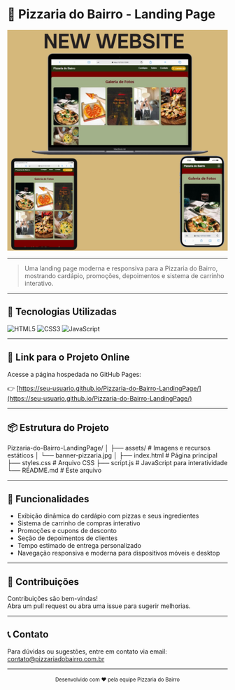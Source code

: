 # 🍕 Pizzaria do Bairro - Landing Page

![Banner da Pizzaria do Bairro](./images/mockup.png)

---

> Uma landing page moderna e responsiva para a Pizzaria do Bairro, mostrando cardápio, promoções, depoimentos e sistema de carrinho interativo.

---

## 🚀 Tecnologias Utilizadas

![HTML5](https://img.shields.io/badge/HTML5-E34F26?style=for-the-badge&logo=html5&logoColor=white) 
![CSS3](https://img.shields.io/badge/CSS3-1572B6?style=for-the-badge&logo=css3&logoColor=white) 
![JavaScript](https://img.shields.io/badge/JavaScript-F7DF1E?style=for-the-badge&logo=javascript&logoColor=black) 

---

## 🔗 Link para o Projeto Online

Acesse a página hospedada no GitHub Pages:

👉 [https://seu-usuario.github.io/Pizzaria-do-Bairro-LandingPage/](https://seu-usuario.github.io/Pizzaria-do-Bairro-LandingPage/)

---

## 📦 Estrutura do Projeto

Pizzaria-do-Bairro-LandingPage/
│
├── assets/ # Imagens e recursos estáticos
│ └── banner-pizzaria.jpg
│
├── index.html # Página principal
├── styles.css # Arquivo CSS
├── script.js # JavaScript para interatividade
└── README.md # Este arquivo


---

## 🎯 Funcionalidades

- Exibição dinâmica do cardápio com pizzas e seus ingredientes
- Sistema de carrinho de compras interativo
- Promoções e cupons de desconto
- Seção de depoimentos de clientes
- Tempo estimado de entrega personalizado
- Navegação responsiva e moderna para dispositivos móveis e desktop

---

## 🤝 Contribuições

Contribuições são bem-vindas!  
Abra um pull request ou abra uma issue para sugerir melhorias.

---

## 📞 Contato

Para dúvidas ou sugestões, entre em contato via email: contato@pizzariadobairro.com.br

---

<p align="center">
  <small>Desenvolvido com ❤️ pela equipe Pizzaria do Bairro</small>
</p>
